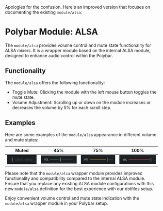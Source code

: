 Apologies for the confusion. Here's an improved version that focuses on documenting the existing `module/alsa`:

# Polybar Module: ALSA

The `module/alsa` provides volume control and mute state functionality for ALSA mixers. It is a wrapper module based on the internal ALSA module, designed to enhance audio control within the Polybar.

## Functionality

The `module/alsa` offers the following functionality:

- Toggle Mute: Clicking the module with the left mouse button toggles the mute state.
- Volume Adjustment: Scrolling up or down on the module increases or decreases the volume by 5% for each scroll step.

## Examples

Here are some examples of the `module/alsa` appearance in different volume and mute states:

| Muted                                                                                                                 | 45%                                                                                                              | 75%                                                                                                              | 100%                                                                                                               |
| --------------------------------------------------------------------------------------------------------------------- | ---------------------------------------------------------------------------------------------------------------- | ---------------------------------------------------------------------------------------------------------------- | ------------------------------------------------------------------------------------------------------------------ |
| ![Muted](https://github.com/ulises-jeremias/dotfiles/blob/master/docs/images/polybar/modules/alsa-muted.jpg?raw=true) | ![45%](https://github.com/ulises-jeremias/dotfiles/blob/master/docs/images/polybar/modules/alsa-45.jpg?raw=true) | ![75%](https://github.com/ulises-jeremias/dotfiles/blob/master/docs/images/polybar/modules/alsa-75.jpg?raw=true) | ![100%](https://github.com/ulises-jeremias/dotfiles/blob/master/docs/images/polybar/modules/alsa-100.jpg?raw=true) |

Please note that the `module/alsa` wrapper module provides improved functionality and compatibility compared to the internal ALSA module. Ensure that you replace any existing ALSA module configurations with this new `module/alsa` definition for the best experience with our dotfiles setup.

Enjoy convenient volume control and mute state indication with the `module/alsa` wrapper module in your Polybar setup.
